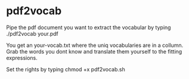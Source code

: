 # pdf2vocab
Pipe the pdf document you want to extract the vocabular by typing 
./pdf2vocab your.pdf

You get an your-vocab.txt where the uniq vocabularies are in a collumn.
Grab the words you dont know and translate them yourself to the fitting expressions.


Set the rights by typing 
chmod +x pdf2vocab.sh
